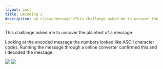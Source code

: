 ```yaml
---
layout: post
title: Decoding 3
description: <p class="message">This challange asked me to uncover the plaintext of a message.</p>
---
```


<p class="message">
  This challange asked me to uncover the plaintext of a message. 
</p>

Looking at the encoded message the numbers looked like ASCII character codes. Running the message through a online converter confirmed this and I decoded the message.

<img src="https://raw.githubusercontent.com/lukej2680/lukej2680.github.io/master/_images/ncl_fall2020/cryptography/online_tool.png">
<img src="https://raw.githubusercontent.com/lukej2680/lukej2680.github.io/master/_images/ncl_fall2020/cryptography/proof.png">
